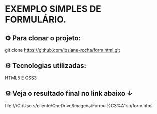 # EXEMPLO SIMPLES DE FORMULÁRIO.

## ⚙ Para clonar o projeto:
git clone https://github.com/josiane-rocha/form.html.git

## ⚙ Tecnologias utilizadas:
HTML5 E CSS3


## ⚙ Veja o resultado final no link abaixo &#8595;

file:///C:/Users/cliente/OneDrive/Imagens/Formul%C3%A1rio/form.html

